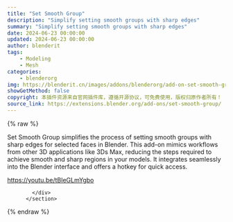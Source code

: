 ```yaml
---
title: "Set Smooth Group"
description: "Simplify setting smooth groups with sharp edges"
summary: "Simplify setting smooth groups with sharp edges"
date: 2024-06-23 00:00:00
updated: 2024-06-23 00:00:00
author: blenderit
tags: 
    - Modeling
    - Mesh
categories:
    - blenderorg
img: https://blenderit.cn/images/addons/blenderorg/add-on-set-smooth-group-v1.0.0.png
showGetMethod: false
copyright: 本插件资源来自官网插件库，遵循开源协议，可免费使用，版权归原作者所有！
source_link: https://extensions.blender.org/add-ons/set-smooth-group/
---
```


{% raw %}
<section id="about" class="mt-3">
            <div class="box style-rich-text">
              <p>Set Smooth Group simplifies the process of setting smooth groups with sharp edges for selected faces in Blender. This add-on mimics workflows from other 3D applications like 3Ds Max, reducing the steps required to achieve smooth and sharp regions in your models. It integrates seamlessly into the Blender interface and offers a hotkey for quick access.</p>
<p><a rel="nofollow noopener noreferrer external" target="_blank" href="https://youtu.be/tBIeGLmYgbo">https://youtu.be/tBIeGLmYgbo</a></p>

            </div>
          </section>
<div style="display: none">blenderorg</div>
{% endraw %}